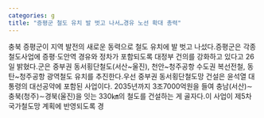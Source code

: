 ```yaml
---
categories: g
title: "증평군 철도 유치 발 벗고 나서…경유 노선 확대 총력"
---
```

충북 증평군이 지역 발전의 새로운 동력으로 철도 유치에 발 벗고 나섰다.증평군은 각종 철도사업에 증평·도안역 경유와 정차가 포함되도록 대정부 건의를 강화하고 있다고 26일 밝혔다.군은 중부권 동서횡단철도(서산~울진), 천안~청주공항 수도권 복선전철, 동탄~청주공항 광역철도 유치를 추진한다.우선 중부권 동서횡단철도망 건설은 윤석열 대통령의 대선공약에 포함된 사업이다. 2035년까지 3조7000억원을 들여 충남(서산)∼충북(청주)∼경북(울진)을 잇는 330㎞의 철도를 건설하는 게 골자다.이 사업이 제5차 국가철도망 계획에 반영되도록 경